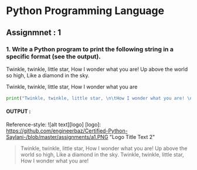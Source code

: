 # Python Programming Language

## Assignmnet : 1
 
### 1. Write a Python program to print the following string in a specific format (see the output).

Twinkle, twinkle, little star,
How I wonder what you are!
Up above the world so high,
Like a diamond in the sky.

Twinkle, twinkle, little star,
How I wonder what you are

```python
print("Twinkle, twinkle, little star, \n\tHow I wonder what you are! \n\t\tUp above the world so high, \n\t\tLike a diamond in the sky. \nTwinkle, twinkle, little star, \n\tHow I wonder what you are!")
```
#### OUTPUT :

Reference-style: ![alt text][logo]
[logo]: https://github.com/engineerbaz/Certified-Python-Saylani-/blob/master/assignments/a1.PNG "Logo Title Text 2"

>Twinkle, twinkle, little star, 
	How I wonder what you are! 
		Up above the world so high, 
		Like a diamond in the sky. 
Twinkle, twinkle, little star, 
	How I wonder what you are!
